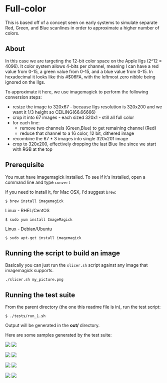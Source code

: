# Full-color 

This is based off of a concept seen on early systems to simulate separate Red, Green, and Blue scanlines in order to approximate a higher number of colors. 

## About
In this case we are targeting the 12-bit color space on the Apple IIgs (2^12 = 4096).  It color system allows 4-bits per channel, meaning I can have a red value from 0-15, a green value from 0-15, and a blue value from 0-15.  In hexadecimal it looks like this #$06FA, with the leftmost zero nibble being ignored on the IIgs. 

To approximate it here, we use imagemagick to perform the following conversion steps:

- resize the image to 320x67  -  because IIgs resolution is 320x200 and we want it 1/3 height so CEILING(66.66666)
- crop it into 67 images - each sized 320x1  - still all full color
- for each line: 
  - remove two channels (Green,Blue) to get remaining channel (Red)
  - reduce that channel to a 16 color, 12 bit, dithered image
- recombine the 67 * 3 images into single 320x201 image
- crop to 320x200, effectively dropping the last Blue line since we start with RGB at the top

## Prerequisite
You must have imagemagick installed.  To see if it's installed, open a command line and type `convert`

If you need to install it, for Mac OSX, I'd suggest `brew`:

```$ brew install imagemagick```


Linux - RHEL/CentOS

```$ sudo yum install ImageMagick```


Linux - Debian/Ubuntu

```$ sudo apt-get install imagemagick```

## Running the script to build an image
Basically you can just run the `slicer.sh` script against any image that imagemagick supports.

```./slicer.sh my_picture.png```

## Running the test suite

From the parent directory (the one this readme file is in), run the test script:

```$ ./tests/run_1.sh```

Output will be generated in the **out/** directory.

Here are some samples generated by the test suite:


![](./out/lion-FINAL-APPX.png)
![](./out/painting-swirl-FINAL-APPX.png)



![](./out/pink-cosmos-FINAL-APPX.png)
![](./out/radiant-color-FINAL-APPX.png)



![](./out/chinese-painting-FINAL-APPX.png)
![](./out/eggs-FINAL-APPX.png)



![](./out/boy-painting-FINAL-APPX.png)
![](./out/apple-photo-FINAL-APPX.png)

